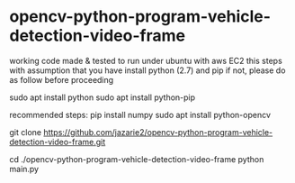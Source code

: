# opencv-python-program-vehicle-detection-video-frame
working code made &amp; tested to run under ubuntu with aws EC2
this steps with assumption that you have install python (2.7) and pip
if not, please do as follow before proceeding

sudo apt install python
sudo apt install python-pip

recommended steps:
pip install numpy
sudo apt install python-opencv

git clone https://github.com/jazarie2/opencv-python-program-vehicle-detection-video-frame.git

cd ./opencv-python-program-vehicle-detection-video-frame
python main.py
